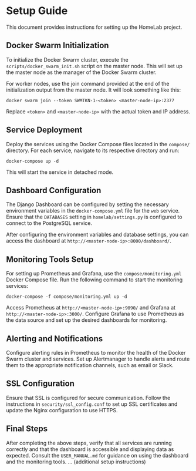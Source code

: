 # Setup Guide

This document provides instructions for setting up the HomeLab project.

## Docker Swarm Initialization
To initialize the Docker Swarm cluster, execute the `scripts/docker_swarm_init.sh` script on the master node. This will set up the master node as the manager of the Docker Swarm cluster.

For worker nodes, use the join command provided at the end of the initialization output from the master node. It will look something like this:
```
docker swarm join --token SWMTKN-1-<token> <master-node-ip>:2377
```
Replace `<token>` and `<master-node-ip>` with the actual token and IP address.

## Service Deployment
Deploy the services using the Docker Compose files located in the `compose/` directory. For each service, navigate to its respective directory and run:
```
docker-compose up -d
```
This will start the service in detached mode.

## Dashboard Configuration
The Django Dashboard can be configured by setting the necessary environment variables in the `docker-compose.yml` file for the `web` service. Ensure that the `DATABASES` setting in `homelab/settings.py` is configured to connect to the PostgreSQL service.

After configuring the environment variables and database settings, you can access the dashboard at `http://<master-node-ip>:8000/dashboard/`.

## Monitoring Tools Setup
For setting up Prometheus and Grafana, use the `compose/monitoring.yml` Docker Compose file. Run the following command to start the monitoring services:
```
docker-compose -f compose/monitoring.yml up -d
```
Access Prometheus at `http://<master-node-ip>:9090/` and Grafana at `http://<master-node-ip>:3000/`. Configure Grafana to use Prometheus as the data source and set up the desired dashboards for monitoring.

## Alerting and Notifications
Configure alerting rules in Prometheus to monitor the health of the Docker Swarm cluster and services. Set up Alertmanager to handle alerts and route them to the appropriate notification channels, such as email or Slack.

## SSL Configuration
Ensure that SSL is configured for secure communication. Follow the instructions in `security/ssl_config.conf` to set up SSL certificates and update the Nginx configuration to use HTTPS.

## Final Steps
After completing the above steps, verify that all services are running correctly and that the dashboard is accessible and displaying data as expected. Consult the `USER_MANUAL.md` for guidance on using the dashboard and the monitoring tools.
... (additional setup instructions)